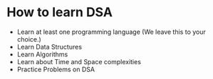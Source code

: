 # How to learn DSA

- Learn at least one programming language (We leave this to your choice.)
- Learn Data Structures
- Learn Algorithms
- Learn about Time and Space complexities
- Practice Problems on DSA
